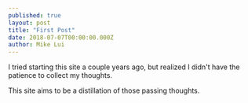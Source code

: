 ```yaml
---
published: true
layout: post
title: "First Post"
date: 2018-07-07T00:00:00.000Z
author: Mike Lui
---
```


I tried starting this site a couple years ago, but realized I didn't have the patience to collect my thoughts.

This site aims to be a distillation of those passing thoughts.
